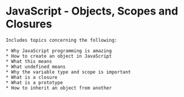 <h1>JavaScript - Objects, Scopes and Closures</h1>

	Includes topics concerning the following:

	* Why JavaScript programming is amazing
	* How to create an object in JavaScript
	* What this means
	* What undefined means
	* Why the variable type and scope is important
	* What is a closure
	* What is a prototype
	* How to inherit an object from another
